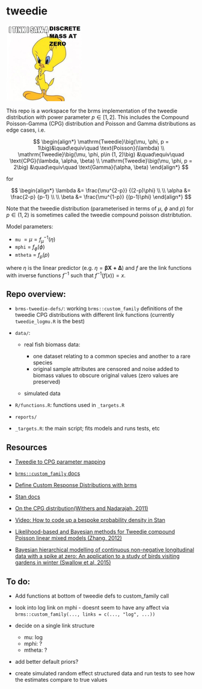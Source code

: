 # tweedie

<img src="resources/tweety.jpg" alt="drawing" width="200"/>

This repo is a workspace for the brms implementation of the tweedie distribution with power parameter $p \in[1, 2]$. This includes the Compound Poisson-Gamma (CPG) distribution and Poisson and Gamma distributions as edge cases, i.e.

$$
\begin{align*}
\mathrm{Tweedie}\big(\mu, \phi, p = 1\big)&\quad\equiv\quad \text{Poisson}(\lambda) \\
\mathrm{Tweedie}\big(\mu, \phi, p\in (1, 2)\big) &\quad\equiv\quad  \text{CPG}(\lambda, \alpha, \beta) \\
\mathrm{Tweedie}\big(\mu, \phi, p = 2\big) &\quad\equiv\quad  \text{Gamma}(\alpha, \beta)
\end{align*}
$$

for

$$
\begin{align*}
\lambda &= \frac{\mu^{2-p}}
               {(2-p)\phi} \\ \\
\alpha &= \frac{2-p}
               {p-1}  \\ \\
\beta &= \frac{\mu^{1-p}}
              {(p-1)\phi}
\end{align*}
$$


Note that the tweedie distribution (parameterised in terms of $\mu$, $\phi$ and $p$) for  $p \in (1, 2)$ is sometimes called the tweedie compound poisson distribtution.



Model parameters: 

* `mu`  $= \mu = f^{-1}_\mu(\eta)$
* `mphi` = $f_\phi(\phi)$
* `mtheta` = $f_p(p)$

where $\eta$ is the linear predictor (e.g. $\eta = \pmb{\beta X + \Delta}$) and $f$ are the link functions with inverse functions $f^{-1}$ such that $f^{-1}\big(f(x)\big) = x$.


## Repo overview: 

* `brms-tweedie-defs/`: working `brms::custom_family` definitions of the tweedie CPG distributions with different link functions (currently `tweedie_logmu.R` is the best)

* `data/`: 

  - real fish biomass data:
      - one dataset relating to a common species and another to a rare species
      - original sample attributes are censored and noise added to biomass values to obscure original values (zero values are preserved)

  - simulated data

* `R/functions.R`: functions used in `_targets.R`

* `reports/`

* `_targets.R`: the main script; fits models and runs tests, etc


## Resources

* [Tweedie to CPG parameter mapping](https://en.wikipedia.org/wiki/Compound_Poisson_distribution#Compound_Poisson_Gamma_distribution)

* [`brms::custom_family` docs](https://paul-buerkner.github.io/brms/reference/custom_family.html)

* [Define Custom Response Distributions with brms](https://cran.r-project.org/web/packages/brms/vignettes/brms_customfamilies.html)

* [Stan docs](https://mc-stan.org/users/documentation/)

* [On the CPG distribution(Withers and Nadarajah, 2011)](https://www.kybernetika.cz/content/2011/1/15/paper.pdf)

* [Video: How to code up a bespoke probability density in Stan](https://www.youtube.com/watch?v=CMSMtcMYHdM)

* [Likelihood-based and Bayesian methods for Tweedie compound Poisson linear mixed models (Zhang, 2012)](https://doi.org/10.1007/s11222-012-9343-7)

* [Bayesian hierarchical modelling of continuous non-negative longitudinal data with a spike at zero: An application to a study of birds visiting gardens in winter (Swallow et al, 2015)](https://doi.org/10.1002/bimj.201400081)


## To do: 

* Add functions at bottom of tweedie defs to custom_family call

* look into log link on mphi - doesnt seem to have any affect via `brms::custom_family(..., links = c(..., "log", ...))`

* decide on a single link structure
  - mu: log
  - mphi: ?
  - mtheta: ?

* add better default priors?

* create simulated random effect structured data and run tests to see how the estimates compare to true values